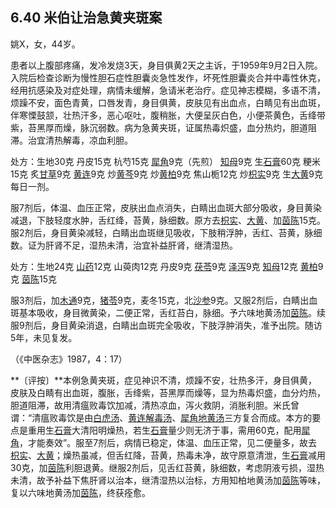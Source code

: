 ## 6.40 米伯让治急黄夹斑案

姚X，女，44岁。

患者以上腹部疼痛，发冷发烧3天，身目俱黄2天之主诉，于1959年9月2日入院。入院后检查诊断为慢性胆石症性胆囊炎急性发作，坏死性胆囊炎合并中毒性休克，经用抗感染及对症处理，病情未缓解，急请米老治疗。症见神志模糊，多语不清，烦躁不安，面色青黄，口唇发青，身目俱黄，皮肤见有出血点，白睛见有出血斑，伴寒慄鼓颔，壮热汗多，恶心呕吐，腹稍胀，大便呈灰白色，小便茶黄色，舌绛带紫，苔黑厚而燥，脉沉弱数。病为急黄夹斑，证属热毒炽盛，血分热灼，胆道阻滞。治宜清热解毒，凉血利胆。

处方：生地30克 丹皮15克 杭芍15克 [犀角](https://www.gmzyjc.com/read/bc/bc03-0.3.1.0.0.md)9克（先煎） [知母](https://www.gmzyjc.com/read/bc/bc03-0.1.2.0.0.md)9克 生[石膏](https://www.gmzyjc.com/read/bc/bc03-0.1.1.0.0.md)60克 粳米15克 炙[甘草](https://www.gmzyjc.com/read/bc/bc17-0.1.8.0.0.md)9克 [黄连](https://www.gmzyjc.com/read/bc/bc03-0.2.2.0.0.md)9克 炒[黄芩](https://www.gmzyjc.com/read/bc/bc03-0.2.1.0.0.md)9克 炒[黄柏](https://www.gmzyjc.com/read/bc/bc03-0.2.3.0.0.md)9克 焦山栀12克 炒[枳实](https://www.gmzyjc.com/read/bc/bc11-0.0.3.0.0.md)9克 生[大黄](https://www.gmzyjc.com/read/bc/bc02-0.1.1.0.0.md)9克 每日一剂。

服7剂后，体温、血压正常，皮肤出血点消失，白睛出血斑大部分吸收，身目黄染减退，下肢轻度水肿，舌红绛，苔黄，脉细数。原方去[枳实](https://www.gmzyjc.com/read/bc/bc11-0.0.3.0.0.md)、[大黄](https://www.gmzyjc.com/read/bc/bc02-0.1.1.0.0.md)、加[茵陈](https://www.gmzyjc.com/read/bc/bc05-0.0.15.0.0.md)15克。服2剂后，身目黄染减轻，白睛出血斑继见吸收，下肢稍浮肿，舌红、苔黄，脉细数。证为肝肾不足，湿热未清，治宜补益肝肾，继清湿热。

处方：生地24克 [山药](https://www.gmzyjc.com/read/bc/bc17-0.1.6.0.0.md)12克 山萸肉12克 丹皮9克 [茯苓](https://www.gmzyjc.com/read/bc/bc05-0.0.1.0.0.md)9克 [泽泻](https://www.gmzyjc.com/read/bc/bc05-0.0.4.0.0.md)9克 [知母](https://www.gmzyjc.com/read/bc/bc03-0.1.2.0.0.md)12克 [黄柏](https://www.gmzyjc.com/read/bc/bc03-0.2.3.0.0.md)9克 [茵陈](https://www.gmzyjc.com/read/bc/bc05-0.0.15.0.0.md)15克

服3剂后，加[木通](https://www.gmzyjc.com/read/bc/bc05-0.0.8.0.0.md)9克，[猪苓](https://www.gmzyjc.com/read/bc/bc05-0.0.3.0.0.md)9克，麦冬15克，北[沙参](https://www.gmzyjc.com/read/bc/bc17-0.4.1.0.0.md)9克。又服2剂后，白睛出血斑基本吸收，身目微黄染，二便正常，舌红苔白，脉细。予六味地黄汤加[茵陈](https://www.gmzyjc.com/read/bc/bc05-0.0.15.0.0.md)。续服9剂后，身目黄染消退，白睛出血斑完全吸收，下肢浮肿消失，准予出院。随访5年，未见复发。

（《中医杂志》1987，4：17）

**〔评按〕**本例急黄夹斑，症见神识不清，烦躁不安，壮热多汗，身目俱黄，皮肤及白睛有出血斑，腹胀，舌绛紫，苔黑厚而燥等，显为热毒炽盛，血分灼热，胆道阻滞，故用清瘟败毒饮加减，清热凉血，泻火救阴，消胀利胆。米氏曾谓：“清瘟败毒饮是由[白虎汤](https://www.gmzyjc.com/read/fjx/fjx04-0.1.0.0.0.md)、[黄连解毒汤](https://www.gmzyjc.com/read/fjx/fjx04-0.4.0.0.0.md)、[犀角地黄汤](https://www.gmzyjc.com/read/fjx/fjx04-0.3.0.0.0.md)三方复合而成。本方的要点是重用生[石膏](https://www.gmzyjc.com/read/bc/bc03-0.1.1.0.0.md)大清阳明燥热，若生[石膏](https://www.gmzyjc.com/read/bc/bc03-0.1.1.0.0.md)量少则无济于事，需用60克，配用[犀角](https://www.gmzyjc.com/read/bc/bc03-0.3.1.0.0.md)，才能奏效”。服至7剂后，病情已稳定，体温、血压正常，见二便量多，故去[枳实](https://www.gmzyjc.com/read/bc/bc11-0.0.3.0.0.md)、[大黄](https://www.gmzyjc.com/read/bc/bc02-0.1.1.0.0.md)；燥热虽减，但舌红降，苔黄，热毒未净，故守原意清泄，生[石膏](https://www.gmzyjc.com/read/bc/bc03-0.1.1.0.0.md)减用30克，加[茵陈](https://www.gmzyjc.com/read/bc/bc05-0.0.15.0.0.md)利胆退黄。继服2剂后，见舌红苔黄，脉细数，考虑阴液亏损，湿热未清，故予补益下焦肝肾以治本，继清湿热以治标，方用知柏地黄汤加[茵陈](https://www.gmzyjc.com/read/bc/bc05-0.0.15.0.0.md)等味，复以六味地黄汤加[茵陈](https://www.gmzyjc.com/read/bc/bc05-0.0.15.0.0.md)，终获痊愈。
